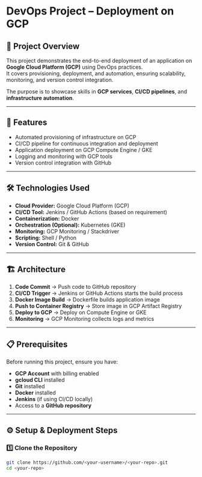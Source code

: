 # DevOps Project – Deployment on GCP

## 📌 Project Overview
This project demonstrates the end-to-end deployment of an application on **Google Cloud Platform (GCP)** using DevOps practices.  
It covers provisioning, deployment, and automation, ensuring scalability, monitoring, and version control integration.  

The purpose is to showcase skills in **GCP services**, **CI/CD pipelines**, and **infrastructure automation**.

---

## 🚀 Features
- Automated provisioning of infrastructure on GCP
- CI/CD pipeline for continuous integration and deployment
- Application deployment on GCP Compute Engine / GKE
- Logging and monitoring with GCP tools
- Version control integration with GitHub

---

## 🛠 Technologies Used
- **Cloud Provider:** Google Cloud Platform (GCP)
- **CI/CD Tool:** Jenkins / GitHub Actions (based on requirement)
- **Containerization:** Docker
- **Orchestration (Optional):** Kubernetes (GKE)
- **Monitoring:** GCP Monitoring / Stackdriver
- **Scripting:** Shell / Python
- **Version Control:** Git & GitHub

---

## 🏗 Architecture
1. **Code Commit** → Push code to GitHub repository
2. **CI/CD Trigger** → Jenkins or GitHub Actions starts the build process
3. **Docker Image Build** → Dockerfile builds application image
4. **Push to Container Registry** → Store image in GCP Artifact Registry
5. **Deploy to GCP** → Deploy on Compute Engine or GKE
6. **Monitoring** → GCP Monitoring collects logs and metrics

---

## 📋 Prerequisites
Before running this project, ensure you have:
- **GCP Account** with billing enabled
- **gcloud CLI** installed
- **Git** installed
- **Docker** installed
- **Jenkins** (if using CI/CD locally)
- Access to a **GitHub repository**

---

## ⚙️ Setup & Deployment Steps

### 1️⃣ Clone the Repository
```bash
git clone https://github.com/<your-username>/<your-repo>.git
cd <your-repo>
